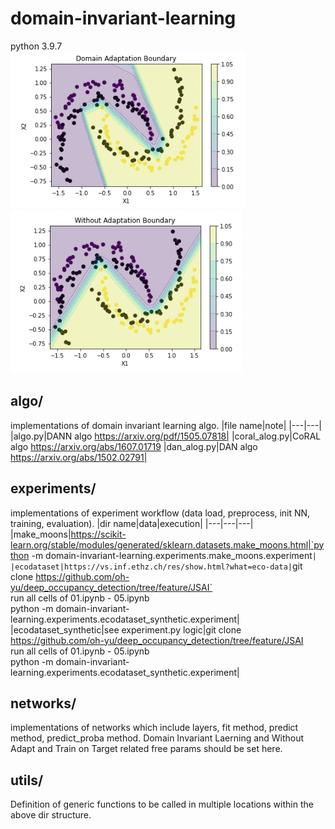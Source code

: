 # domain-invariant-learning
python 3.9.7  
![dann](/make_moons_experiemnt_dann.png) ![without_adapt](/make_moons_experiment_withoutadapt.png)

## algo/
implementations of domain invariant learning algo.
|file name|note|
|---|---|
|algo.py|DANN algo https://arxiv.org/pdf/1505.07818|
|coral_alog.py|CoRAL algo https://arxiv.org/abs/1607.01719
|dan_alog.py|DAN algo https://arxiv.org/abs/1502.02791|
## experiments/
implementations of experiment workflow (data load, preprocess, init NN, training, evaluation).
|dir name|data|execution|
|---|---|---|
|make_moons|https://scikit-learn.org/stable/modules/generated/sklearn.datasets.make_moons.html|`python -m domain-invariant-learning.experiments.make_moons.experiment`|
|ecodataset|https://vs.inf.ethz.ch/res/show.html?what=eco-data|`git clone https://github.com/oh-yu/deep_occupancy_detection/tree/feature/JSAI`<br>run all cells of 01.ipynb - 05.ipynb<br>python -m domain-invariant-learning.experiments.ecodataset_synthetic.experiment|
|ecodataset_synthetic|see experiment.py logic|git clone https://github.com/oh-yu/deep_occupancy_detection/tree/feature/JSAI<br>run all cells of 01.ipynb - 05.ipynb<br>python -m domain-invariant-learning.experiments.ecodataset_synthetic.experiment|

## networks/
implementations of networks which include layers, fit method, predict method, predict_proba method.
Domain Invariant Laerning and Without Adapt and Train on Target related free params should be set here.

## utils/
Definition of generic functions to be called in multiple locations within the above dir structure.



  







